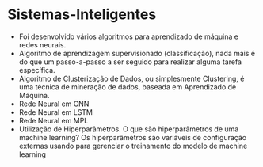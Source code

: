 # Sistemas-Inteligentes
- Foi desenvolvido vários algoritmos para aprendizado de máquina e redes neurais.
- Algoritmo de aprendizagem supervisionado (classificação), nada mais é do que um passo-a-passo a ser seguido para realizar alguma tarefa específica.
- Algoritmo de Clusterização de Dados, ou simplesmente Clustering, é uma técnica de mineração de dados, baseada em Aprendizado de Máquina.
- Rede Neural em CNN
- Rede Neural em LSTM
- Rede Neural em MPL
- Utilização de Hiperparâmetros. O que são hiperparâmetros de uma machine learning?
Os hiperparâmetros são variáveis de configuração externas usando para gerenciar o treinamento do modelo de machine learning
